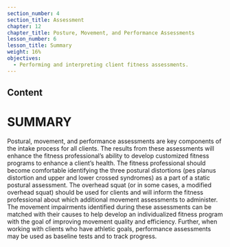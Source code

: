 ```yaml
---
section_number: 4
section_title: Assessment
chapter: 12
chapter_title: Posture, Movement, and Performance Assessments
lesson_number: 6
lesson_title: Summary
weight: 16%
objectives:
  - Performing and interpreting client fitness assessments.
---
```


## Content
# SUMMARY

Postural, movement, and performance assessments are key components of the intake process for all clients. The results from these assessments will enhance the fitness professional’s ability to develop customized fitness programs to enhance a client’s health. The fitness professional should become comfortable identifying the three postural distortions (pes planus distortion and upper and lower crossed syndromes) as a part of a static postural assessment. The overhead squat (or in some cases, a modified overhead squat) should be used for clients and will inform the fitness professional about which additional movement assessments to administer. The movement impairments identified during these assessments can be matched with their causes to help develop an individualized fitness program with the goal of improving movement quality and efficiency. Further, when working with clients who have athletic goals, performance assessments may be used as baseline tests and to track progress.